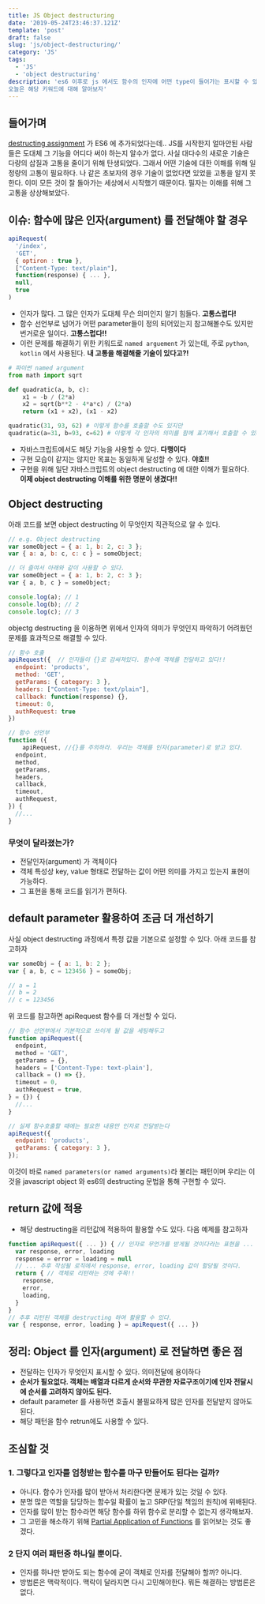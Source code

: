 ```yaml
---
title: JS Object destructuring
date: '2019-05-24T23:46:37.121Z'
template: 'post'
draft: false
slug: 'js/object-destructuring/'
category: 'JS'
tags:
  - 'JS'
  - 'object destructuring'
description: 'es6 이후로 js 에서도 함수의 인자에 어떤 type이 들어가는 표시할 수 있는 방법이 생겼다. 바로 object destructuring 이다.
오늘은 해당 키워드에 대해 알아보자'
---
```


## 들어가며

[destructing assignment](https://developer.mozilla.org/en-US/docs/Web/JavaScript/Reference/Operators/Destructuring_assignment) 가 ES6 에 추가되었다는데.. JS를 시작한지 얼마안된 사람들은 도대체 그 기능을 어디다 써야 하는지 알수가 없다. 사실 대다수의 새로운 기술은 다량의 삽질과 고통을 줄이기 위해 탄생되었다. 그래서 어떤 기술에 대한 이해를 위해 일정량의 고통이 필요하다. 나 같은 초보자의 경우 기술이 없었다면 있었을 고통을 알지 못한다. 이미 모든 것이 잘 돌아가는 세상에서 시작했기 때문이다. 필자는 이해를 위해 그 고통을 상상해보았다.

## 이슈: 함수에 많은 인자(argument) 를 전달해야 할 경우

```js
apiRequest(
  '/index',
  'GET',
  { optiron : true },
  ["Content-Type: text/plain"],
  function(response) { ... },
  null,
  true
)
```

- 인자가 많다. 그 많은 인자가 도대체 무슨 의미인지 알기 힘들다. **고통스럽다!**
- 함수 선언부로 넘어가 어떤 parameter들이 정의 되어있는지 참고해볼수도 있지만 번거로운 일이다. **고통스럽다!!**
- 이런 문제를 해결하기 위한 키워드로 `named arguement` 가 있는데, 주로 `python`, `kotlin` 에서 사용된다. **내 고통을 해결해줄 기술이 있다고?!**

```python
# 파이썬 named argument
from math import sqrt

def quadratic(a, b, c):
    x1 = -b / (2*a)
    x2 = sqrt(b**2 - 4*a*c) / (2*a)
    return (x1 + x2), (x1 - x2)

quadratic(31, 93, 62) # 이렇게 함수를 호출할 수도 있지만
quadratic(a=31, b=93, c=62) # 이렇게 각 인자의 의미를 함께 표기해서 호출할 수 있다.
```

- 자바스크립트에서도 해당 기능을 사용할 수 있다. **다행이다**
- 구현 모습이 같지는 않지만 목표는 동일하게 달성할 수 있다. **야호!!**
- 구현을 위해 일단 자바스크립트의 object destructing 에 대한 이해가 필요하다. **이제 object destructing 이해를 위한 명분이 생겼다!!**

## Object destructing

아래 코드를 보면 object destructing 이 무엇인지 직관적으로 알 수 있다.

```javascript
// e.g. Object destructing
var someObject = { a: 1, b: 2, c: 3 };
var { a: a, b: c, c: c } = someObject;

// 더 즐여서 아래와 같이 사용할 수 있다.
var someObject = { a: 1, b: 2, c: 3 };
var { a, b, c } = someObject;

console.log(a); // 1
console.log(b); // 2
console.log(c); // 3
```

objectg destructing 을 이용하면 위에서 인자의 의미가 무엇인지 파악하기 어려웠던 문제를 효과적으로 해결할 수 있다.

```js
// 함수 호출
apiRequest({  // 인자들이 {}로 감싸져있다. 함수에 객체를 전달하고 있다!!
  endpoint: 'products',
  method: 'GET',
  getParams: { category: 3 },
  headers: ["Content-Type: text/plain"],
  callback: function(response) {},
  timeout: 0,
  authRequest: true
})

// 함수 선언부
function ({
	apiRequest, //{}를 주의하라. 우리는 객체를 인자(parameter)로 받고 있다.
  endpoint,
  method,
  getParams,
  headers,
  callback,
  timeout,
  authRequest,
}) {
  //...
}
```

### 무엇이 달라졌는가?

- 전달인자(argument) 가 객체이다
- 객체 특성상 key, value 형태로 전달하는 값이 어떤 의미를 가지고 있는지 표현이 가능하다.
- 그 표현을 통해 코드를 읽기가 편하다.

## default parameter 활용하여 조금 더 개선하기

사실 object destructing 과정에서 특정 값을 기본으로 설정할 수 있다. 아래 코드를 참고하자

```js
var someObj = { a: 1, b: 2 };
var { a, b, c = 123456 } = someObj;

// a = 1
// b = 2
// c = 123456
```

위 코드를 참고하면 apiRequest 함수를 더 개선할 수 있다.

```javascript
// 함수 선언부에서 기본적으로 쓰이게 될 값을 세팅해두고
function apiRequest({
  endpoint,
  method = 'GET',
  getParams = {},
  headers = ['Content-Type: text-plain'],
  callback = () => {},
  timeout = 0,
  authRequest = true,
} = {}) {
  //...
}

// 실제 함수호출할 때에는 필요한 내용만 인자로 전달받는다
apiRequest({
  endpoint: 'products',
  getParams: { category: 3 },
});
```

이것이 바로 `named parameters(or named arguments)`라 불리는 패턴이며 우리는 이것을 javascript object 와 es6의 destructing 문법을 통해 구현할 수 있다.

## return 값에 적용

- 해당 destructing을 리턴값에 적용하여 활용할 수도 있다. 다음 예제를 참고하자

```js
function apiRequest({ ... }) { // 인자로 무언가를 받게될 것이다라는 표현을 ... 으로 표현했다.
  var response, error, loading
  response = error = loading = null
  // ... 추후 작성될 로직에서 response, error, loading 값이 할당될 것이다.
  return { // 객체로 리턴하는 것에 주목!!
    response,
    error,
    loading,
  }
}
// 추후 리턴된 객체를 destructing 하여 활용할 수 있다.
var { response, error, loading } = apiRequest({ ... })

```

## 정리: Object 를 인자(argument) 로 전달하면 좋은 점

- 전달하는 인자가 무엇인지 표시할 수 있다. 의미전달에 용이하다
- **순서가 필요없다. 객체는 배열과 다르게 순서와 무관한 자료구조이기에 인자 전달시에 순서를 고려하지 않아도 된다.**
- default parameter 를 사용하면 호출시 불필요하게 많은 인자를 전달받지 않아도 된다.
- 해당 패턴을 함수 retrun에도 사용할 수 있다.

## 조심할 것

### 1. 그렇다고 인자를 엄청받는 함수를 마구 만들어도 된다는 걸까?

- 아니다. 함수가 인자를 많이 받아서 처리한다면 문제가 있는 것일 수 있다.
- 분명 많은 역할을 담당하는 함수일 확률이 높고 SRP(단일 책임의 원칙)에 위배된다.
- 인자를 많이 받는 함수라면 해당 함수를 하위 함수로 분리할 수 없는지 생각해보자.
- 그 고민을 해소하기 위해 [Partial Application of Functions](https://hackernoon.com/partial-application-of-functions-dbe7d9b80760) 를 읽어보는 것도 좋겠다.

### 2 단지 여러 패턴중 하나일 뿐이다.

- 인자를 하나만 받아도 되는 함수에 굳이 객체로 인자를 전달해야 할까? 아니다.
- 방법론은 맥락적이다. 맥락이 달라지면 다시 고민해야한다. 뭐든 해결하는 방법론은 없다.
